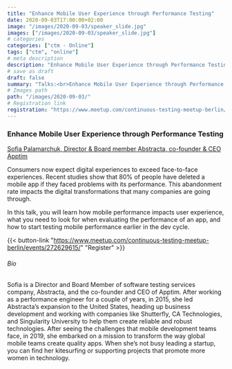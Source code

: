 ```yaml
---
title: "Enhance Mobile User Experience through Performance Testing"
date: 2020-09-03T17:00:00+02:00
image: "/images/2020-09-03/speaker_slide.jpg"
images: ["/images/2020-09-03/speaker_slide.jpg"]
# categories
categories: ["ctm - Online"]
tags: ["ctm", "online"]
# meta description
description: "Enhance Mobile User Experience through Performance Testing"
# save as draft
draft: false
summary: "Talks:<br>Enhance Mobile User Experience through Performance Testing (Sofia Palamarchuk)"
# Images path
path: "/images/2020-09-03/"
# Registration link
registration: "https://www.meetup.com/continuous-testing-meetup-berlin/events/272629615"
---
```


### Enhance Mobile User Experience through Performance Testing
[Sofia Palamarchuk, Director & Board member Abstracta, co-founder & CEO Apptim](https://www.linkedin.com/in/sofiapalamarchuk/)

Consumers now expect digital experiences to exceed face-to-face experiences. Recent studies show that 80% of people have deleted a mobile app if they faced problems with its performance. This abandonment rate impacts the digital transformations that many companies are going through.

In this talk, you will learn how mobile performance impacts user experience, what you need to look for when evaluating the performance of an app, and how to start testing mobile performance earlier in the dev cycle.


{{< button-link "https://www.meetup.com/continuous-testing-meetup-berlin/events/272629615/" "Register" >}}

###### Bio
Sofia is a Director and Board Member of software testing services company, Abstracta, and the co-founder and CEO of Apptim. After working as a performance engineer for a couple of years, in 2015, she led Abstracta’s expansion to the United States, heading up business development and working with companies like Shutterfly, CA Technologies, and Singularity University to help them create reliable and robust technologies. After seeing the challenges that mobile development teams face, in 2019, she embarked on a mission to transform the way global mobile teams create quality apps. When she’s not busy leading a startup, you can find her kitesurfing or supporting projects that promote more women in technology.
